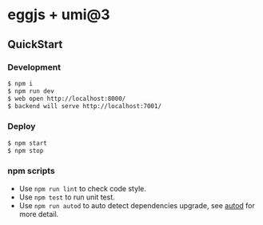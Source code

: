 # eggjs + umi@3

## QuickStart

### Development

```bash
$ npm i
$ npm run dev
$ web open http://localhost:8000/
$ backend will serve http://localhost:7001/
```

### Deploy

```bash
$ npm start
$ npm stop
```

### npm scripts

- Use `npm run lint` to check code style.
- Use `npm test` to run unit test.
- Use `npm run autod` to auto detect dependencies upgrade, see [autod](https://www.npmjs.com/package/autod) for more detail.
